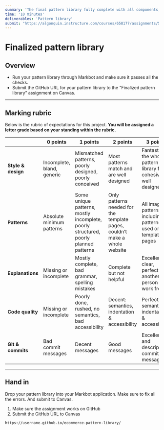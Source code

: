 ```yaml
---
summary: 'The final pattern library fully complete with all components, example pages & fantastic explanations.'
time: '10 minutes'
deliverables: 'Pattern library'
submit: "https://algonquin.instructure.com/courses/658177/assignments/5530631"
---
```


# Finalized pattern library

## Overview

- Run your pattern library through Markbot and make sure it passes all the checks.
- Submit the GitHub URL for your pattern library to the “Finalized pattern library” assignment on Canvas.

---

## Marking rubric

Below is the rubric of expectations for this project. **You will be assigned a letter grade based on your standing within the rubric.**

| | 0 points | 1 points | 2 points | 3 points |
| --- | --- | --- | --- | --- |
| **Style & design** | Incomplete, bland, generic | Mismatched patterns, poorly designed, poorly conceived | Most patterns match and are well designed | Fantastic: the whole pattern library feels cohesive & well designed |
| **Patterns** | Absolute minimum patterns | Some unique patterns, mostly incomplete, poorly structured, poorly planned patterns | Only patterns needed for the template pages, couldn’t make a whole website | All imagined patterns, including patterns not used on the template pages |
| **Explanations** | Missing or incomplete | Mostly complete, bad grammar, spelling mistakes | Complete but not helpful | Excellent & clear, perfect for another person to work from |
| **Code quality** | Missing or incomplete | Poorly done, rushed, no semantics, bad accessibility | Decent: semantics, indentation & accessibility | Perfect: semantics, indentation & accessibility |
| **Git & commits** | Bad commit messages | Decent messages | Good messages | Excellent and descriptive commit messages |

---

## Hand in

Drop your pattern library into your Markbot application. Make sure to fix all the errors. And submit to Canvas.

1. Make sure the assignment works on GitHub
2. Submit the GitHub URL to Canvas

```
https://username.github.io/ecommerce-pattern-library/
```
